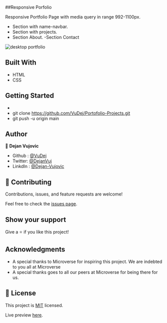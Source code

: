 ##Responsive Porfolio

 Responsive Portfolio Page with media query in range 992-1100px.

- Section with name-navbar.
- Section with projects.
- Section About.
-Section Contact

![desktop portfolio](https://user-images.githubusercontent.com/93735137/144689631-a9b69314-de02-4656-99c5-151407dfe377.PNG)



## Built With

- HTML
- CSS

## Getting Started
-
- git clone https://github.com/VuDej/Portofolio-Projects.git
- git push -u origin main

## Author

👤 **Dejan Vujovic**

- Github : [@VuDej](https://github.com/VuDej)
- Twitter: [@DejanVuj](https://twitter.com/DejanVuj)
- LinkdIn : [@Dejan-Vujovic](https://www.linkedin.com/in/dejan-vujovic-5a0672225/)


## 🤝 Contributing

Contributions, issues, and feature requests are welcome!

Feel free to check the [issues page](https://github.com/VuDej/Responsive-Web-Design/issues/6).

## Show your support

Give a ⭐️ if you like this project!

## Acknowledgments

- A special thanks to Microverse for inspiring this project. We are indebted to you all at Microverse
- A special thanks goes to all our peers at Microverse for being there for us.

## 📝 License

This project is [MIT](./MIT.md) licensed.

Live preview [here](https://vudej.github.io/Responsive-Web-Design/).
